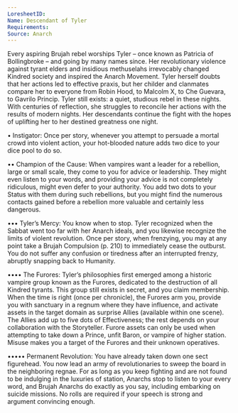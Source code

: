 ```yaml
---
LoresheetID: 
Name: Descendant of Tyler
Requirements:
Source: Anarch
---
```

Every aspiring Brujah rebel worships Tyler – once known as Patricia of Bollingbroke – and going by many names since. Her revolutionary violence against tyrant elders and insidious methuselahs irrevocably changed Kindred society and inspired the Anarch Movement. Tyler herself doubts that her actions led to effective praxis, but her childer and clanmates compare her to everyone from Robin Hood, to Malcolm X, to Che Guevara, to Gavrilo Princip. Tyler still exists: a quiet, studious rebel in these nights. With centuries of reflection, she struggles to reconcile her actions with the results of modern nights. Her descendants continue the fight with the hopes of uplifting her to her destined greatness one night. 

• Instigator: Once per story, whenever you attempt to persuade a mortal crowd into violent action, your hot-blooded nature adds two dice to your dice pool to do so. 

•• Champion of the Cause: When vampires want a leader for a rebellion, large or small scale, they come to you for advice or leadership. They might even listen to your words, and providing your advice is not completely ridiculous, might even defer to your authority. You add two dots to your Status with them during such rebellions, but you might find the numerous contacts gained before a rebellion more valuable and certainly less dangerous. 

••• Tyler’s Mercy: You know when to stop. Tyler recognized when the Sabbat went too far with her Anarch ideals, and you likewise recognize the limits of violent revolution. Once per story, when frenzying, you may at any point take a Brujah Compulsion (p. 210) to immediately cease the outburst. You do not suffer any confusion or tiredness after an interrupted frenzy, abruptly snapping back to Humanity. 

•••• The Furores: Tyler’s philosophies first emerged among a historic vampire group known as the Furores, dedicated to the destruction of all Kindred tyrants. This group still exists in secret, and you claim membership. When the time is right (once per chronicle), the Furores arm you, provide you with sanctuary in a regnum where they have influence, and activate assets in the target domain as surprise Allies (available within one scene). The Allies add up to five dots of Effectiveness; the rest depends on your collaboration with the Storyteller. Furore assets can only be used when attempting to take down a Prince, unfit Baron, or vampire of higher station. Misuse makes you a target of the Furores and their unknown operatives. 

••••• Permanent Revolution: You have already taken down one sect figurehead. You now lead an army of revolutionaries to sweep the board in the neighboring regnae. For as long as you keep fighting and are not found to be indulging in the luxuries of station, Anarchs stop to listen to your every word, and Brujah Anarchs do exactly as you say, including embarking on suicide missions. No rolls are required if your speech is strong and argument convincing enough. 